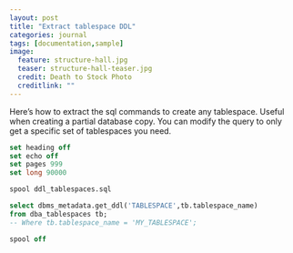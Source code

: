 ```yaml
---
layout: post
title: "Extract tablespace DDL"
categories: journal
tags: [documentation,sample]
image:
  feature: structure-hall.jpg
  teaser: structure-hall-teaser.jpg
  credit: Death to Stock Photo
  creditlink: ""
---
```

Here’s how to extract the sql commands to create any tablespace. Useful when creating a partial database copy. You can modify the query to only get a specific set of tablespaces you need.

``` SQL
set heading off
set echo off
set pages 999
set long 90000

spool ddl_tablespaces.sql

select dbms_metadata.get_ddl('TABLESPACE',tb.tablespace_name)
from dba_tablespaces tb;
-- Where tb.tablespace_name = 'MY_TABLESPACE';

spool off
```
